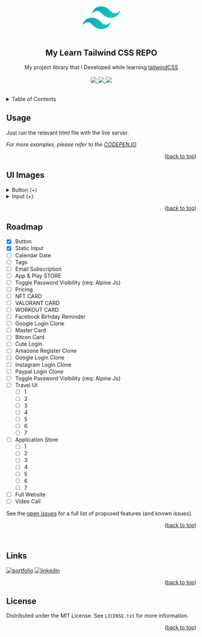 

<p align="center">
  <br />
  <img width="100" src="https://github.com/aniftyco/awesome-tailwindcss/raw/master/assets/logo.svg" alt="Tailwind CSS logo">
  <br />
  <br />
</p>

<h2 align="center">My Learn Tailwind CSS REPO</h2>


<p align="center">
  <span> My project library that I Developed while learning <a href="https://tailwindcss.com">tailwindCSS</a> </span>
  <br />
  <br />
  <a href="http://w3schools.com/html/">
  <img src="https://img.shields.io/badge/html5-%23E34F26.svg?style=for-the-badge&logo=html5&logoColor=white" >
    </a>
   <a href="http://w3schools.com/css/">
  <img src="https://img.shields.io/badge/css3-%231572B6.svg?style=for-the-badge&logo=css3&logoColor=white" >
      </a>
  <a href="https://tailwindcss.com/docs/">
  <img src="https://img.shields.io/badge/tailwindcss-%2338B2AC.svg?style=for-the-badge&logo=tailwind-css&logoColor=white" >
    </a>
  <br />
  <br />
</p>


<!-- TABLE OF CONTENTS -->
<details>
  <summary>Table of Contents</summary>
  <ol>
    <li><a href="#usage">Usage</a></li>
    <li><a href="#ui-images">UI's Image</a></li>
    <li><a href="#links">Links</a></li>
    <li><a href="#license">License</a></li>
  </ol>
</details>


<!-- USAGE EXAMPLES -->
## Usage

Just run the relevant html file with the live server.

_For more examples, please refer to the [CODEPEN.IO](https://codepen.io/azateser)_

<p align="right">(<a href="#top">back to top</a>)</p>


## UI Images

  <details>
    <summary>Button (+)</summary>
    <img src="/projectimage/button.jpg">
  </details>
  
   <details>
    <summary>Input (+)</summary>
    <img src="/projectimage/static-input.jpg">
  </details>

<p align="right">(<a href="#top">back to top</a>)</p>

<!-- ROADMAP -->
## Roadmap

- [x] Button
- [x] Static Input
- [ ] Calendar Date
- [ ] Tags
- [ ] Email Subscription
- [ ] App & Play STORE
- [ ] Toggle Password Visibility {req: Alpine Js}
- [ ] Pricing
- [ ] NFT CARD
- [ ] VALORANT CARD
- [ ] WORKOUT CARD
- [ ] Facebook Birhday Reminder
- [ ] Google Login Clone
- [ ] Master Card
- [ ] Bitcon Card
- [ ] Cute Login
- [ ] Amazone Register Clone
- [ ] Google Login Clone
- [ ] Instagram Login Clone
- [ ] Paypal Login Clone
- [ ] Toggle Password Visibility {req: Alpine Js}
- [ ] Travel UI
    - [ ] 1
    - [ ] 2
    - [ ] 3
    - [ ] 4
    - [ ] 5
    - [ ] 6
    - [ ] 7
- [ ] Application Store
    - [ ] 1
    - [ ] 2
    - [ ] 3
    - [ ] 4
    - [ ] 5
    - [ ] 6
    - [ ] 7
- [ ] Full Website
- [ ] Video Call

See the [open issues](https://github.com/azateser/tailwindCSS_uiPack/issues) for a full list of proposed features (and known issues).

<p align="right">(<a href="#top">back to top</a>)</p>
  
  <br />  

## Links
[![portfolio](https://img.shields.io/badge/my_portfolio-000?style=for-the-badge&logo=ko-fi&logoColor=white)](https://azateser.com/)
[![linkedin](https://img.shields.io/badge/linkedin-0A66C2?style=for-the-badge&logo=linkedin&logoColor=white)](https://www.linkedin.com/)

<p align="right">(<a href="#top">back to top</a>)</p>


<!-- LICENSE -->
## License

Distributed under the MIT License. See `LICENSE.txt` for more information.

<p align="right">(<a href="#top">back to top</a>)</p>
